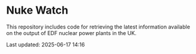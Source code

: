 # Nuke Watch

This repository includes code for retrieving the latest information available on the output of EDF nuclear power plants in the UK.

Last updated: 2025-06-17 14:16
